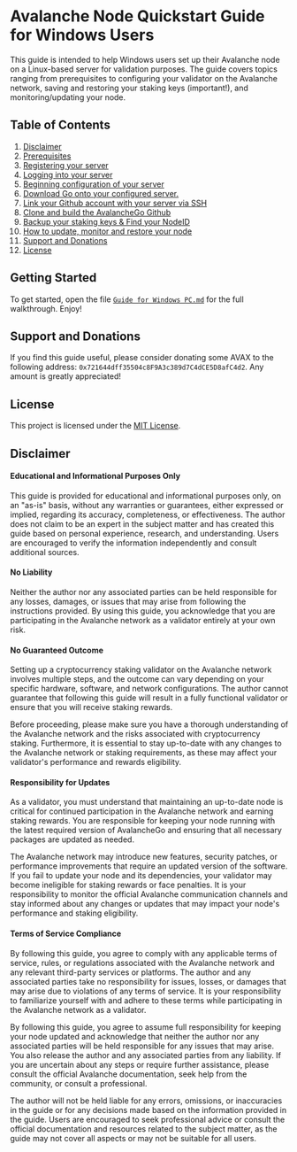 # Avalanche Node Quickstart Guide for Windows Users

This guide is intended to help Windows users set up their Avalanche node on a Linux-based server for validation purposes. The guide covers topics ranging from prerequisites to configuring your validator on the Avalanche network, saving and restoring your staking keys (important!), and monitoring/updating your node.

## Table of Contents

1. [Disclaimer](https://github.com/MoonBoi9001/Avalanche-node-quickstart-quide#disclaimer)
2. [Prerequisites](https://github.com/MoonBoi9001/Avalanche-node-quickstart-quide/blob/main/Guide%20for%20Windows%20PC.md#prerequisites)
3. [Registering your server](https://github.com/MoonBoi9001/Avalanche-node-quickstart-quide/blob/main/Guide%20for%20Windows%20PC.md#registering-your-server)
4. [Logging into your server](https://github.com/MoonBoi9001/Avalanche-node-quickstart-quide/blob/main/Guide%20for%20Windows%20PC.md#logging-into-your-server)
5. [Beginning configuration of your server](https://github.com/MoonBoi9001/Avalanche-node-quickstart-quide/blob/main/Guide%20for%20Windows%20PC.md#beginning-configuration-of-your-server)
6. [Download Go onto your configured server.](https://github.com/MoonBoi9001/Avalanche-node-quickstart-quide/blob/main/Guide%20for%20Windows%20PC.md#download-go-onto-your-configured-server)
7. [Link your Github account with your server via SSH](https://github.com/MoonBoi9001/Avalanche-node-quickstart-quide/blob/main/Guide%20for%20Windows%20PC.md#link-your-github-account-with-your-server-via-ssh)
8. [Clone and build the AvalancheGo Github](https://github.com/MoonBoi9001/Avalanche-node-quickstart-quide/blob/main/Guide%20for%20Windows%20PC.md#clone-and-build-the-avalanchego-github)
9. [Backup your staking keys & Find your NodeID](https://github.com/MoonBoi9001/Avalanche-node-quickstart-quide/blob/main/Guide%20for%20Windows%20PC.md#backup-your-staking-keys--find-your-nodeid)
10. [How to update, monitor and restore your node](https://github.com/MoonBoi9001/Avalanche-node-quickstart-quide/blob/main/Guide%20for%20Windows%20PC.md#how-to-update-monitor-and-restore-your-node)
10. [Support and Donations](https://github.com/MoonBoi9001/Avalanche-node-quickstart-quide#support-and-donations)
11. [License](https://github.com/MoonBoi9001/Avalanche-node-quickstart-quide#license)

## Getting Started

To get started, open the file [`Guide for Windows PC.md`](https://github.com/MoonBoi9001/Avalanche-node-quickstart-quide/blob/main/Guide%20for%20Windows%20PC.md) for the full walkthrough. Enjoy!

## Support and Donations

If you find this guide useful, please consider donating some AVAX to the following address: `0x721644dff35504c8F9A3c389d7C4dCE5D8afC4d2`. Any amount is greatly appreciated!

## License

This project is licensed under the [MIT License](LICENSE).

## Disclaimer

#### Educational and Informational Purposes Only
This guide is provided for educational and informational purposes only, on an "as-is" basis, without any warranties or guarantees, either expressed or implied, regarding its accuracy, completeness, or effectiveness. The author does not claim to be an expert in the subject matter and has created this guide based on personal experience, research, and understanding. Users are encouraged to verify the information independently and consult additional sources.

#### No Liability
Neither the author nor any associated parties can be held responsible for any losses, damages, or issues that may arise from following the instructions provided. By using this guide, you acknowledge that you are participating in the Avalanche network as a validator entirely at your own risk.

#### No Guaranteed Outcome
Setting up a cryptocurrency staking validator on the Avalanche network involves multiple steps, and the outcome can vary depending on your specific hardware, software, and network configurations. The author cannot guarantee that following this guide will result in a fully functional validator or ensure that you will receive staking rewards.

Before proceeding, please make sure you have a thorough understanding of the Avalanche network and the risks associated with cryptocurrency staking. Furthermore, it is essential to stay up-to-date with any changes to the Avalanche network or staking requirements, as these may affect your validator's performance and rewards eligibility.

#### Responsibility for Updates
As a validator, you must understand that maintaining an up-to-date node is critical for continued participation in the Avalanche network and earning staking rewards. You are responsible for keeping your node running with the latest required version of AvalancheGo and ensuring that all necessary packages are updated as needed.

The Avalanche network may introduce new features, security patches, or performance improvements that require an updated version of the software. If you fail to update your node and its dependencies, your validator may become ineligible for staking rewards or face penalties. It is your responsibility to monitor the official Avalanche communication channels and stay informed about any changes or updates that may impact your node's performance and staking eligibility.

#### Terms of Service Compliance
By following this guide, you agree to comply with any applicable terms of service, rules, or regulations associated with the Avalanche network and any relevant third-party services or platforms. The author and any associated parties take no responsibility for issues, losses, or damages that may arise due to violations of any terms of service. It is your responsibility to familiarize yourself with and adhere to these terms while participating in the Avalanche network as a validator.

By following this guide, you agree to assume full responsibility for keeping your node updated and acknowledge that neither the author nor any associated parties will be held responsible for any issues that may arise. You also release the author and any associated parties from any liability. If you are uncertain about any steps or require further assistance, please consult the official Avalanche documentation, seek help from the community, or consult a professional.

The author will not be held liable for any errors, omissions, or inaccuracies in the guide or for any decisions made based on the information provided in the guide. Users are encouraged to seek professional advice or consult the official documentation and resources related to the subject matter, as the guide may not cover all aspects or may not be suitable for all users.

